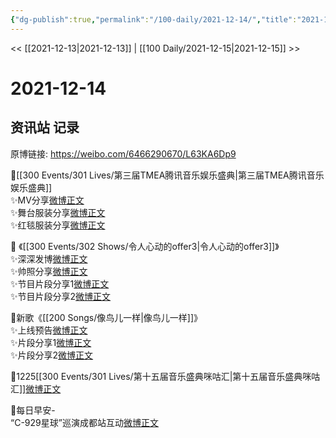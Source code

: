 ```yaml
---
{"dg-publish":true,"permalink":"/100-daily/2021-12-14/","title":"2021-12-14"}
---
```



<< [[2021-12-13\|2021-12-13]] | [[100 Daily/2021-12-15\|2021-12-15]] >>

# 2021-12-14

## 资讯站 记录

原博链接: https://weibo.com/6466290670/L63KA6Dp9

🌸[[300 Events/301 Lives/第三届TMEA腾讯音乐娱乐盛典\|第三届TMEA腾讯音乐娱乐盛典]]  
✨MV分享[微博正文](https://m.weibo.cn/6466290670/4714347232756571)  
✨舞台服装分享[微博正文](https://m.weibo.cn/6466290670/4714254153024722)  
✨红毯服装分享[微博正文](https://m.weibo.cn/6466290670/4714252512790108)

🌸 《[[300 Events/302 Shows/令人心动的offer3\|令人心动的offer3]]》  
✨深深发博[微博正文](https://m.weibo.cn/6466290670/4714403448225949)  
✨帅照分享[微博正文](https://m.weibo.cn/6466290670/4714308379869622)  
✨节目片段分享1[微博正文](https://m.weibo.cn/6466290670/4714300281716837)  
✨节目片段分享2[微博正文](https://m.weibo.cn/6466290670/4714405206689459)

🌸新歌《[[200 Songs/像鸟儿一样\|像鸟儿一样]]》  
✨上线预告[微博正文](https://m.weibo.cn/6466290670/4714409803385014)  
✨片段分享1[微博正文](https://m.weibo.cn/6466290670/4714356544115131)  
✨片段分享2[微博正文](https://m.weibo.cn/6466290670/4714360554131355)

🌸1225[[300 Events/301 Lives/第十五届音乐盛典咪咕汇\|第十五届音乐盛典咪咕汇]][微博正文](https://m.weibo.cn/6466290670/4714256316498959)

🌄每日早安-  
“C-929星球”巡演成都站互动[微博正文](https://m.weibo.cn/6466290670/4714215513786231)

